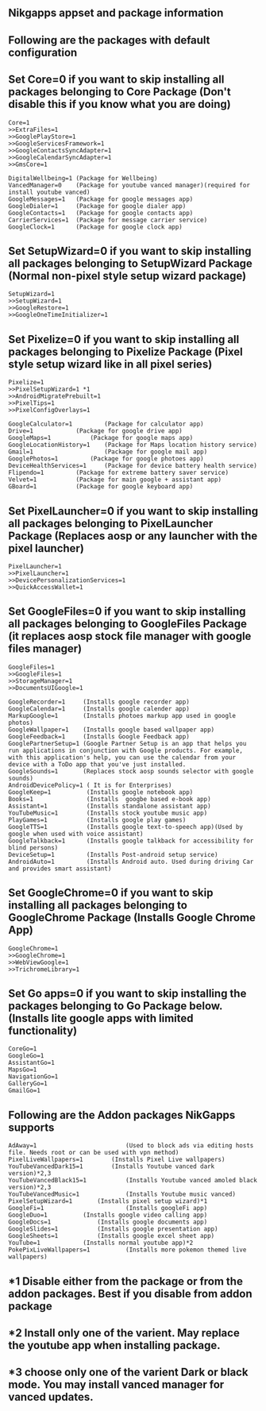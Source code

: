 ## Nikgapps appset and package information
## Following are the packages with default configuration
## Set Core=0 if you want to skip installing all packages belonging to Core Package (Don't disable this if you know what you are doing)

    Core=1 
    >>ExtraFiles=1
    >>GooglePlayStore=1
    >>GoogleServicesFramework=1
    >>GoogleContactsSyncAdapter=1
    >>GoogleCalendarSyncAdapter=1
    >>GmsCore=1

    DigitalWellbeing=1 (Package for Wellbeing)
    VancedManager=0    (Package for youtube vanced manager)(required for install youtube vanced)
    GoogleMessages=1   (Package for google messages app)
    GoogleDialer=1	   (Package for google dialer app)
    GoogleContacts=1   (Package for google contacts app)
    CarrierServices=1  (Package for message carrier service)
    GoogleClock=1      (Package for google clock app)

## Set SetupWizard=0 if you want to skip installing all packages belonging to SetupWizard Package (Normal non-pixel style setup wizard package)   
    SetupWizard=1  
    >>SetupWizard=1
    >>GoogleRestore=1
    >>GoogleOneTimeInitializer=1


## Set Pixelize=0 if you want to skip installing all packages belonging to Pixelize Package (Pixel style setup wizard like in all pixel series)
    Pixelize=1   
    >>PixelSetupWizard=1 *1
    >>AndroidMigratePrebuilt=1
    >>PixelTips=1
    >>PixelConfigOverlays=1
    
    GoogleCalculator=1         (Package for calculator app)
    Drive=1			   (Package for google drive app)
    GoogleMaps=1		   (Package for google maps app)
    GoogleLocationHistory=1    (Package for Maps location history service)
    Gmail=1                    (Package for google mail app)
    GooglePhotos=1		   (Package for google photoes app)
    DeviceHealthServices=1	   (Package for device battery health service)
    Flipendo=1	 	   (Package for extreme battery saver service)
    Velvet=1	 	   (Package for main google + assistant app)
    GBoard=1		   (Package for google keyboard app)

## Set PixelLauncher=0 if you want to skip installing all packages belonging to PixelLauncher Package  (Replaces aosp or any launcher with the pixel launcher)
    PixelLauncher=1  
    >>PixelLauncher=1
    >>DevicePersonalizationServices=1
    >>QuickAccessWallet=1


## Set GoogleFiles=0 if you want to skip installing all packages belonging to GoogleFiles Package  (it replaces aosp stock file manager with google files manager)
    GoogleFiles=1
    >>GoogleFiles=1
    >>StorageManager=1
    >>DocumentsUIGoogle=1
    
    GoogleRecorder=1     (Installs google recorder app)
    GoogleCalendar=1     (Installs google calender app)
    MarkupGoogle=1       (Installs photoes markup app used in google photos)
    GoogleWallpaper=1    (Installs google based wallpaper app)
    GoogleFeedback=1     (Installs Google Feedback app)
    GooglePartnerSetup=1 (Google Partner Setup is an app that helps you run applications in conjunction with Google products. For example, with this application's help, you can use the calendar from your device with a ToDo app that you've just installed.
    GoogleSounds=1       (Replaces stock aosp sounds selector with google sounds)
    AndroidDevicePolicy=1 ( It is for Enterprises)
    GoogleKeep=1          (Installs google notebook app)
    Books=1               (Installs  googbe based e-book app)
    Assistant=1           (Installs standalone assistant app)
    YouTubeMusic=1        (Installs stock youtube music app)
    PlayGames=1           (Installs google play games)
    GoogleTTS=1           (Installs google text-to-speech app)(Used by google when used with voice assistant) 
    GoogleTalkback=1      (Installs google talkback for accessibility for blind persons)
    DeviceSetup=1         (Installs Post-android setup service)
    AndroidAuto=1         (Installs Android auto. Used during driving Car and provides smart assistant)

## Set GoogleChrome=0 if you want to skip installing all packages belonging to GoogleChrome Package (Installs Google Chrome App)
    GoogleChrome=1
    >>GoogleChrome=1
    >>WebViewGoogle=1
    >>TrichromeLibrary=1

## Set Go apps=0 if you want to skip installing the packages belonging to Go Package below. (Installs lite google apps with limited functionality)
    CoreGo=1
    GoogleGo=1
    AssistantGo=1
    MapsGo=1
    NavigationGo=1
    GalleryGo=1
    GmailGo=1

## Following are the Addon packages NikGapps supports
    AdAway=1                         (Used to block ads via editing hosts file. Needs root or can be used with vpn method)
    PixelLiveWallpapers=1		 (Installs Pixel Live wallpapers)
    YouTubeVancedDark15=1		 (Installs Youtube vanced dark version)*2,3
    YouTubeVancedBlack15=1           (Installs Youtube vanced amoled black version)*2,3
    YouTubeVancedMusic=1             (Installs Youtube music vanced)
    PixelSetupWizard=1		 (Installs pixel setup wizard)*1
    GoogleFi=1                       (Installs googleFi app)
    GoogleDuo=1	 		 (Installs google video calling app)
    GoogleDocs=1			 (Installs google documents app)
    GoogleSlides=1			 (Installs google presentation app)
    GoogleSheets=1			 (Installs google excel sheet app)
    YouTube=1			 (Installs normal youtube app)*2
    PokePixLiveWallpapers=1          (Installs more pokemon themed live wallpapers)





## *1 Disable either from the package or from the addon packages. Best if you disable from addon package
## *2 Install only one of the varient. May replace the youtube app when installing package.
## *3 choose only one of the varient Dark or black mode. You may install vanced manager for vanced updates.
